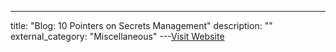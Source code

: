 ---
title: "Blog: 10 Pointers on Secrets Management"
description: ""
external_category: "Miscellaneous"
---[Visit Website](https://dev.to/commjoen/secure-deployment-10-pointers-on-secrets-management-187j)

